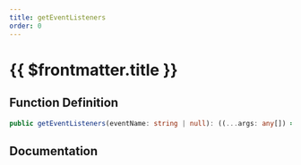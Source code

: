 ```yaml
---
title: getEventListeners
order: 0
---
```


# {{ $frontmatter.title }}

## Function Definition

```ts
public getEventListeners(eventName: string | null): ((...args: any[]) => void)[];
```

## Documentation

<!--@include: ./parts/getEventListeners.md-->
